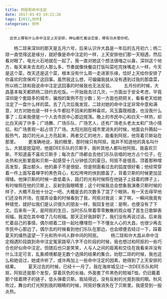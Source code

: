 ```yaml
---
title: 阿抠和命中注定
date: 2017-03-03 19:21:28
tags: [2017,创作]
categories: 创作
---
```

      这世上哪有什么命中注定上天安排，神仙都忙着谈恋爱，哪有功夫管你呢。

<!--more-->

&emsp;&emsp;杨二琼来深圳的那天是五月六号，后来认识许大昌是一年后的五月初六；杨二琼一直觉得这是缘分，就好像是命中注定的一样，上天安排他们那一天相遇，然后看对眼了，电光火石地就在一起了。我一直对她这个想法很嗤之以鼻，深圳这个地方，每天来来去去的人那么多，节奏就像快餐店打饭叫菜吃完抹嘴走人一样，今天是这个菜，改天还是这个菜，根本没有什么周一走进家乐缘，恰好上天给你安排了你喜欢的宫保鸡丁这回事。虽然我这么想，可偏偏我就从没有遇到过我的那盘菜，所以杨二琼和我说命中注定这回事的时候我也无法反驳。
&emsp;&emsp;五月份的时候，大昌基本每天都把杨二琼约去吃饭。一开始我去过几次，一方面出于安全考虑，毕竟深圳是个套路多的城市，骗炮的案例不在少数；另一方面也把把关，看看老天给她注定了一盘什么样的菜。去了几次后我发现，二琼对她的命中注定非常中意和满意，对方对她也是一样十头牛都拉不回来的那种喜欢。风玉露既相逢，也没我什么事了；后来我便是一个人去市民中心那边晃荡。晚上的市民中心和白天一样热，却比白天闹了许多；广场舞、广场乐队、广场艺人，还有广场老头老太太和广场小情侣，和广场景观一起占领了广场。太阳光刚在城市里消失的时候，地面会升腾起一股热气，路灯的光从上方亮起来，两者交汇的地方，能看到阿抠，他背着贝斯站在那里。
&emsp;&emsp;更准确地说，我的眼里，那时候只有阿抠。我并不知道他的真名叫什么，大抵是姓寇吧，他是DEE乐队的贝斯手，我听其他人都叫他阿抠。我喜欢贝斯，不知道喜不喜欢贝斯手；每次去广场都会去他们乐队驻唱的地方占个位子，在炎热和光影里面和贝斯一起感受十几分钟低沉的夏日。阿抠不是很高，顶着那种增高发型，露出额头，他的鼻子不是很挺，但是侧面看过去的弧度很好看；他经常穿着一件上面写着禅字的黑色背心，松松垮垮的快到膝盖了，背着贝斯的时候更加显得矮。他弹贝斯的时候一直低着头，路灯的光有时候照在他链子上挂着的牌子上，有时候照在他的贝斯上，反射到我眼睛里；这个时候我总会想象我演奏贝斯时候的样子，大概不及他十分之一吧。大概是去的次数多了混了个眼熟，有一天去得早他们还没有开场，在摆弄设备的时候看到了我，阿抠对我说：来了啊，一瞬间我竟有种错觉，就好似我们是认识很久的朋友一样，我回复他说：是啊，也便没有了下文。后来有一天，是阿抠的生日，当时乐队带着零零散散的观众唱了首生日歌聊表祝福，我混在其中唱了几句祝福。那天正好我辞职了，我们没有再说过话。后来我忙着自己的事情，偶尔顺着二琼一起吐槽埋怨一下不懂女人心的大昌，也很少再去市民中心那边了。偶尔去的时候看到他们乐队在那边，也会顺便去经过一下，踩着夏天的燥热遥望一下光和热中间人群中间的阿抠。
&emsp;&emsp;杨二琼和许大昌从命中注定相遇阶段跳到命中注定冤家路窄八字不合阶段的时候，我也想过和阿抠的一些巧合也好似命中注定。但随后也只是笑笑，人与人之间的距离和交往在我看来并没有什么注定可言，乱象顺境都是无数个选择的结果的集合。劝慰二琼的时候，我也这么和她说过，她或许听了，或许再加上一些命中注定的因素，她得到了上天安排的结果。
&emsp;&emsp;夏天过去的时候，已经十一月了。我在海岸城见过一次DEE乐队和阿抠，阿抠还是那个发型，穿着灰色的长袖，外面套了件黑色的短袖T恤，仍旧戴着那个挂着牌子的链子，低头弹着贝斯。我站得远，没有反射的光晃到我的眼。秋风吹过，舞台的灯光照到我的眼睛的时候，阿抠好像消失在了贝斯里。我感受到一股炎热。